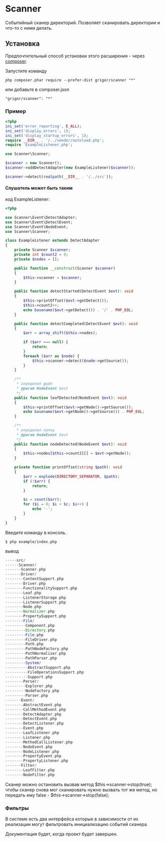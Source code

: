 Scanner
======
Событийный сканер директорий.
Позволяет сканировать директории и что-то с ними делать.


Установка
------------

Предпочтительный способ установки этого расширения - через [composer](http://getcomposer.org/download/).

Запустите команду

```
php composer.phar require --prefer-dist grigor/scanner "*"
```

или добавьте в composer.json

```
"grigor/scanner": "*"
```

### Пример

```php
<?php
ini_set('error_reporting', E_ALL);
ini_set('display_errors', 1);
ini_set('display_startup_errors', 1);
require __DIR__ . '/../vendor/autoload.php';
require 'ExampleListener.php';

use Scanner\Scanner;

$scanner = new Scanner();
$scanner->addDetectAdapter(new ExampleListener($scanner));

$scanner->detect(realpath(__DIR__ . '/../src'));
```

#### Слушатель может быть таким

код ExampleListener:

```php
<?php

use Scanner\Event\DetectAdapter;
use Scanner\Event\DetectEvent;
use Scanner\Event\NodeEvent;
use Scanner\Scanner;

class Exampleistener extends DetectAdapter
{
    private Scanner $scanner;
    private int $count2 = 0;
    private $nodes = [];

    public function __construct(Scanner $scanner)
    {
        $this->scanner = $scanner;
    }

    public function detectStarted(DetectEvent $evt): void
    {
        $this->printOffset($evt->getDetect());
        $this->count2++;
        echo basename($evt->getDetect()) . '/' . PHP_EOL;
    }

    public function detectCompleted(DetectEvent $evt): void
    {
        $arr = array_shift($this->nodes);

        if ($arr === null) {
            return;
        }
        foreach ($arr as $node) {
            $this->scanner->detect($node->getSource());
        }
    }

    /**
     * определил файл
     * @param NodeEvent $evt
     */
    public function leafDetected(NodeEvent $evt): void
    {
        $this->printOffset($evt->getNode()->getSource());
        echo basename($evt->getNode()->getSource()) . PHP_EOL;
    }

    /**
     * определил папку
     * @param NodeEvent $evt
     */
    public function nodeDetected(NodeEvent $evt): void
    {
        $this->nodes[$this->count2][] = $evt->getNode();
    }

    private function printOffset(string $path): void
    {
        $arr = explode(DIRECTORY_SEPARATOR, $path);
        if (!$arr) {
            return;
        }

        $c = count($arr);
        for ($i = 0; $i < $c; $i++) {
            echo '-';
        }
    }
}
```

Введите команду в консоль.

```
$ php example/index.php
```

вывод
```php
-----src/
------Scanner/
-------Scanner.php
-------Driver/
--------ContextSupport.php
--------Driver.php
--------FunctionalitySupport.php
--------Leaf.php
--------ListenerStorage.php
--------ListenerSupport.php
--------Node.php
--------Normalizer.php
--------PropertySupport.php
--------File/
---------Component.php
---------Directory.php
---------File.php
---------FileDriver.php
---------Path.php
---------PathNodeFactory.php
---------PathNormalizer.php
---------PathParser.php
---------System/
----------AbstractSupport.php
----------FileOperationsSupport.php
----------Support.php
--------Parser/
---------Explorer.php
---------NodeFactory.php
---------Parser.php
-------Event/
--------AbstractEvent.php
--------CallMethodEvent.php
--------DetectAdapter.php
--------DetectEvent.php
--------DetectListener.php
--------Event.php
--------LeafListener.php
--------Listener.php
--------MethodCallListener.php
--------NodeEvent.php
--------NodeListener.php
--------PropertyEvent.php
--------PropertyListener.php
-------Filter/
--------LeafFilter.php
--------NodeFilter.php
```

Сканер можно остановить вызвав метод $this->scanner->stop(true);
чтобы сканер снова мог сканировать нужно вызвать тот же метод, но передать ему false - $this->scanner->stop(false);

### Фильтры

В системе есть два интерфейса которые в зависимости от их реализации могут фильтровать инициализацию событий сканера

Документация будет, когда проект будет завершен.

